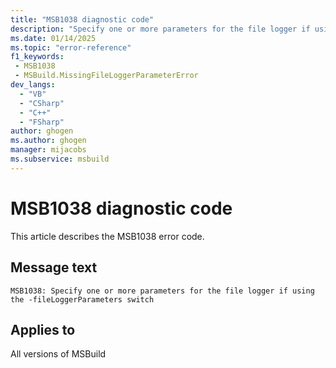 ```yaml
---
title: "MSB1038 diagnostic code"
description: "Specify one or more parameters for the file logger if using the -fileLoggerParameters switch"
ms.date: 01/14/2025
ms.topic: "error-reference"
f1_keywords:
 - MSB1038
 - MSBuild.MissingFileLoggerParameterError
dev_langs:
  - "VB"
  - "CSharp"
  - "C++"
  - "FSharp"
author: ghogen
ms.author: ghogen
manager: mijacobs
ms.subservice: msbuild
---
```


# MSB1038 diagnostic code

<!-- :::ErrorDefinitionDescription::: -->
<!-- :::editable-content name="introDescription"::: -->
This article describes the MSB1038 error code.
<!-- :::editable-content-end::: -->

## Message text

```output
MSB1038: Specify one or more parameters for the file logger if using the -fileLoggerParameters switch
```

<!-- :::editable-content name="postOutputDescription"::: -->
<!--
{StrBegin="MSBUILD : error MSB1038: "}
      UE: This happens if the user does something like "msbuild.exe -fileLoggerParameters:". The user must pass in one or more parameters
      after the switch e.g. "msbuild.exe -fileLoggerParameters:logfile=c:\temp\logfile".
      LOCALIZATION: The prefix "MSBUILD : error MSBxxxx:" should not be localized.
-->
<!-- :::editable-content-end::: -->
<!-- :::ErrorDefinitionDescription-end::: -->

## Applies to

All versions of MSBuild
